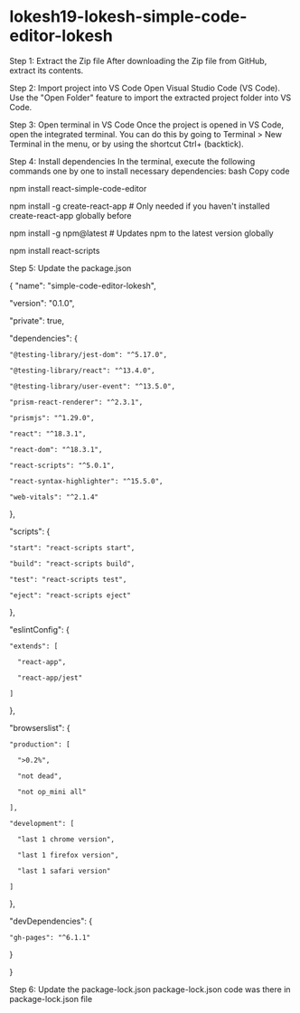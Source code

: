 # lokesh19-lokesh-simple-code-editor-lokesh

Step 1: Extract the Zip file
After downloading the Zip file from GitHub, extract its contents.

Step 2: Import project into VS Code
Open Visual Studio Code (VS Code).
Use the "Open Folder" feature to import the extracted project folder into VS Code.

Step 3: Open terminal in VS Code
Once the project is opened in VS Code, open the integrated terminal. You can do this by going to Terminal > New Terminal in the menu, or by using the shortcut Ctrl+ (backtick).

Step 4: Install dependencies
In the terminal, execute the following commands one by one to install necessary dependencies:
bash
Copy code


npm install react-simple-code-editor

npm install -g create-react-app  # Only needed if you haven't installed create-react-app globally before

npm install -g npm@latest  # Updates npm to the latest version globally

npm install react-scripts


Step 5: Update the package.json

{
  "name": "simple-code-editor-lokesh",
  
  "version": "0.1.0",
  
  "private": true,
  
  "dependencies": {
  
    "@testing-library/jest-dom": "^5.17.0",
    
    "@testing-library/react": "^13.4.0",
    
    "@testing-library/user-event": "^13.5.0",
    
    "prism-react-renderer": "^2.3.1",
    
    "prismjs": "^1.29.0",
    
    "react": "^18.3.1",
    
    "react-dom": "^18.3.1",
    
    "react-scripts": "^5.0.1",
    
    "react-syntax-highlighter": "^15.5.0",
    
    "web-vitals": "^2.1.4"
    
  },
  
  "scripts": {
  
    "start": "react-scripts start",
    
    "build": "react-scripts build",
    
    "test": "react-scripts test",
    
    "eject": "react-scripts eject"
    
  },
  
  "eslintConfig": {
  
    "extends": [
    
      "react-app",
      
      "react-app/jest"
      
    ]
    
  },
  
  "browserslist": {
  
    "production": [
    
      ">0.2%",
      
      "not dead",
      
      "not op_mini all"
      
    ],
    
    "development": [
    
      "last 1 chrome version",
      
      "last 1 firefox version",
      
      "last 1 safari version"
      
    ]
    
  },
  
  "devDependencies": {
  
    "gh-pages": "^6.1.1"
    
  }
  
}

Step 6: Update the package-lock.json
package-lock.json code was there in package-lock.json file
